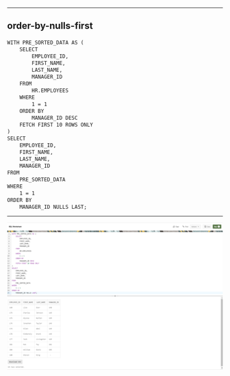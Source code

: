 --------------------------------------------------------------------------------
order-by-nulls-first
--------------------------------------------------------------------------------

    WITH PRE_SORTED_DATA AS (
        SELECT
            EMPLOYEE_ID,
            FIRST_NAME,
            LAST_NAME,
            MANAGER_ID
        FROM
            HR.EMPLOYEES
        WHERE
            1 = 1
        ORDER BY
            MANAGER_ID DESC
        FETCH FIRST 10 ROWS ONLY
    )
    SELECT
        EMPLOYEE_ID,
        FIRST_NAME,
        LAST_NAME,
        MANAGER_ID
    FROM
        PRE_SORTED_DATA
    WHERE
        1 = 1
    ORDER BY
        MANAGER_ID NULLS LAST;

--------------------------------------------------------------------------------        

![!](../../../../Assets/Oracle/order-by-nulls-last.PNG)